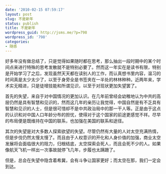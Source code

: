 ```yaml
---
date: '2010-02-15 07:59:17'
layout: post
slug: 不是新年
status: publish
title: 不是新年
wordpress_guid: http://jsms.me/?p=798
wordpress_id: '798'
categories:
- 随感
---
```


好多年没有做总结了，只是觉得如果随时都在思考，那么抽出一段时期中的某个时间点来进行特殊的思考发散就不是特别必要了。然而这一年实在是读书有限，特别是开始学习了之后，发现虽然天天都在读别人的工作，而认真想书里内容，温习的时间真是太少太少了，以至于身旁全是书签夹在一半处的林林种种。近两年来，学术实无精进，只是徒增技能和所谓见识，以至于对现状更加失望罢了。

首先的失望，来自于对中国情况的更加认识。在几年前曾经会幼稚地认为中共的高层仍然是具有智慧和见识的，然而这几年的亲历让我觉得，中国自然是有不乏具有智慧和见识的人士，但是很可惜却不是中共政治局中的那一干人等。正是由于这点的认识和对中国人口年龄分布的担忧，使得对于这个国家的前途更感觉不祥。尽早的布局便是既维持在中国的联系，也加强在美国的联系和途径。

其次的失望是对大多数人探索欲望的失望。尽管仍然有大量的人对太空充满热情，但是步伐仍然太慢太慢了。而且由于人权意识的开化和人身价值的加强，商业太空发展将会面临很大的阻力，归根结底，太空探索会死人，而且会死不少的人。如果像航天飞机一样出一次事故就停飞几年，步履也太蹒跚了。

但是，总会在失望中隐含着希冀，会有斗争让国家更好；而太空在那，我们一定会到达。
